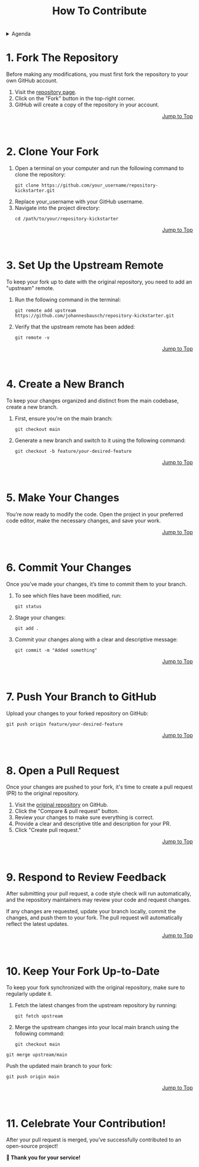 <a name="top"></a>

<div align="center">
  <h1 align="center">How To Contribute</h1>
</div>
<br />

<details>
  <summary>Agenda</summary>
  <ol>
    <li><a href="#1-fork-the-repository">1. Fork The Repository</a></li>
    <li><a href="#2-clone-your-fork">2. Clone Your Fork</a></li>
    <li><a href="#3-set-up-the-upstream-remote">3. Set Up the Upstream Remote</a></li>
    <li><a href="#4-create-a-new-branch">4. Create a New Branch</a></li>
    <li><a href="#5-make-your-changes">5. Make Your Changes</a></li>
    <li><a href="#6-commit-your-changes">6. Commit Your Changes</a></li>
    <li><a href="#7-push-your-branch-to-github">7. Push Your Branch to GitHub</a></li>
    <li><a href="#8-open-a-pull-request">8. Open a Pull Request</a></li>
    <li><a href="#9-respond-to-review-feedback">9. Respond to Review Feedback</a></li>
    <li><a href="#10-keep-your-fork-up-to-date">10. Keep Your Fork Up-to-Date</a></li>
    <li><a href="#11-celebrate-your-contribution">11. Celebrate Your Contribution!</a></li>
  </ol>
</details>



# 1. Fork The Repository

Before making any modifications, you must first fork the repository to your own GitHub account.

1. Visit the [repository page](https://github.com/johannesbausch/repository-kickstarter).
2. Click on the "Fork" button in the top-right corner.
3. GitHub will create a copy of the repository in your account.

<div align="right">
  
  [Jump to Top](#top)

</div>
<br />



# 2. Clone Your Fork

1. Open a terminal on your computer and run the following command to clone the repository:
   ```shell
   git clone https://github.com/your_username/repository-kickstarter.git
   ```
2. Replace your_username with your GitHub username.
3. Navigate into the project directory:
   ```shell
   cd /path/to/your/repository-kickstarter
   ```

<div align="right">
  
  [Jump to Top](#top)
  
</div>
<br />



# 3. Set Up the Upstream Remote

To keep your fork up to date with the original repository, you need to add an "upstream" remote.

1. Run the following command in the terminal:
   ```shell
   git remote add upstream https://github.com/johannesbausch/repository-kickstarter.git
   ```
2. Verify that the upstream remote has been added:
   ```shell
   git remote -v
   ```

<div align="right">
  
  [Jump to Top](#top)
  
</div>
<br />



# 4. Create a New Branch

To keep your changes organized and distinct from the main codebase, create a new branch.

1. First, ensure you're on the main branch:
   ```shell
   git checkout main
   ```
2. Generate a new branch and switch to it using the following command:
   ```shell
   git checkout -b feature/your-desired-feature
   ```

<div align="right">
  
  [Jump to Top](#top)
  
</div>
<br />



# 5. Make Your Changes

You’re now ready to modify the code. Open the project in your preferred code editor, make the necessary changes, and save your work.

<div align="right">
  
  [Jump to Top](#top)
  
</div>
<br />



# 6. Commit Your Changes

Once you’ve made your changes, it’s time to commit them to your branch.

1. To see which files have been modified, run:
   ```shell
   git status
   ```
2. Stage your changes:
   ```shell
   git add .
   ```
3. Commit your changes along with a clear and descriptive message:
   ```shell
   git commit -m "Added something"
   ```

<div align="right">
  
  [Jump to Top](#top)
  
</div>
<br />



# 7. Push Your Branch to GitHub

Upload your changes to your forked repository on GitHub:
```shell
git push origin feature/your-desired-feature
```

<div align="right">
  
  [Jump to Top](#top)
  
</div>
<br />



# 8. Open a Pull Request

Once your changes are pushed to your fork, it's time to create a pull request (PR) to the original repository.

1. Visit the [original repository](https://github.com/johannesbausch/kicksterter-repository) on GitHub.
2. Click the "Compare & pull request" button.
3. Review your changes to make sure everything is correct.
4. Provide a clear and descriptive title and description for your PR.
5. Click "Create pull request."

<div align="right">
  
  [Jump to Top](#top)
  
</div>
<br />



# 9. Respond to Review Feedback

After submitting your pull request, a code style check will run automatically, and the repository maintainers may review your code and request changes.

If any changes are requested, update your branch locally, commit the changes, and push them to your fork. The pull request will automatically reflect the latest updates.

<div align="right">
  
  [Jump to Top](#top)
  
</div>
<br />



# 10. Keep Your Fork Up-to-Date

To keep your fork synchronized with the original repository, make sure to regularly update it.

1. Fetch the latest changes from the upstream repository by running:
   ```shell
   git fetch upstream
   ```
2. Merge the upstream changes into your local main branch using the following command:
   ```shell
   git checkout main
   ```

````shell
git merge upstream/main
````

Push the updated main branch to your fork:

````shell
git push origin main
````

<div align="right">
  
  [Jump to Top](#top)
  
</div>
<br />



# 11. Celebrate Your Contribution!

After your pull request is merged, you’ve successfully contributed to an open-source project!

**🙏 Thank you for your service!**
